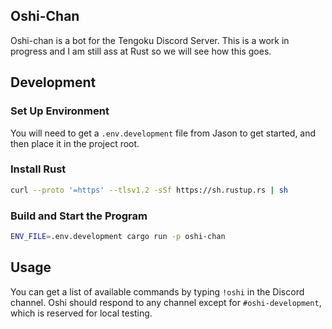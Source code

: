 ## Oshi-Chan
Oshi-chan is a bot for the Tengoku Discord Server. This is a work in progress and I am still ass at Rust so we will see how this goes.

## Development

### Set Up Environment
You will need to get a `.env.development` file from Jason to get started, and then place it in the project root.

### Install Rust
```bash
curl --proto '=https' --tlsv1.2 -sSf https://sh.rustup.rs | sh
```

### Build and Start the Program
```bash
ENV_FILE=.env.development cargo run -p oshi-chan
```

## Usage

You can get a list of available commands by typing `!oshi` in the Discord channel. Oshi should respond to any channel except for `#oshi-development`, which is reserved for local testing.
